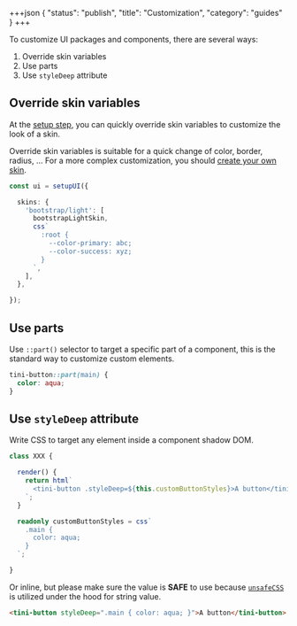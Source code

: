 +++json
{
  "status": "publish",
  "title": "Customization",
  "category": "guides"
}
+++

To customize UI packages and components, there are several ways:

1. Override skin variables
2. Use parts
3. Use `styleDeep` attribute

## Override skin variables

At the [setup step](/ui/get-started), you can quickly override skin variables to customize the look of a skin. 

Override skin variables is suitable for a quick change of color, border, radius, ... For a more complex customization, you should [create your own skin](/ui/skins).

```ts
const ui = setupUI({

  skins: {
    'bootstrap/light': [
      bootstrapLightSkin,
      css`
        :root {
          --color-primary: abc;
          --color-success: xyz;
        }
      `,
    ],
  },

});
```

## Use parts

Use `::part()` selector to target a specific part of a component, this is the standard way to customize custom elements.

```css
tini-button::part(main) {
  color: aqua;
}
```

## Use `styleDeep` attribute

Write CSS to target any element inside a component shadow DOM.

```ts
class XXX {

  render() {
    return html`
      <tini-button .styleDeep=${this.customButtonStyles}>A button</tini-button>
    `;
  }

  readonly customButtonStyles = css`
    .main {
      color: aqua;
    }
  `;

}
```

Or inline, but please make sure the value is **SAFE** to use because [`unsafeCSS`](https://lit.dev/docs/api/styles/#unsafeCSS) is utilized under the hood for string value.

```html
<tini-button styleDeep=".main { color: aqua; }">A button</tini-button>
```
